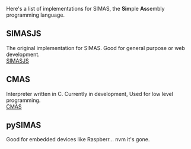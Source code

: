 Here's a list of implementations for SIMAS, the **Sim**ple **As**sembly programming language.

## SIMASJS
The original implementation for SIMAS. Good for general purpose or web development.<br>
[SIMASJS](https://www.github.com/turrnut/simas)

## CMAS
Interpreter written in C. Currently in development, Used for low level programming. <br>
[CMAS](https://www.github.com/tuvalutorture/SIMAS)

## pySIMAS
Good for embedded devices like Raspberr... nvm it's gone. <br>
